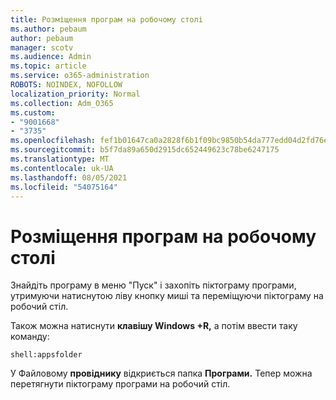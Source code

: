 ```yaml
---
title: Розміщення програм на робочому столі
ms.author: pebaum
author: pebaum
manager: scotv
ms.audience: Admin
ms.topic: article
ms.service: o365-administration
ROBOTS: NOINDEX, NOFOLLOW
localization_priority: Normal
ms.collection: Adm_O365
ms.custom:
- "9001668"
- "3735"
ms.openlocfilehash: fef1b01647ca0a2828f6b1f09bc9850b54da777edd04d2fd76e6c79579fbefcc
ms.sourcegitcommit: b5f7da89a650d2915dc652449623c78be6247175
ms.translationtype: MT
ms.contentlocale: uk-UA
ms.lasthandoff: 08/05/2021
ms.locfileid: "54075164"
---
```

# <a name="put-apps-on-the-desktop"></a>Розміщення програм на робочому столі

Знайдіть програму в  меню "Пуск" і захопіть піктограму програми, утримуючи натиснутою ліву кнопку миші та переміщуючи піктограму на робочий стіл.

Також можна натиснути **клавішу Windows +R,** а потім ввести таку команду:

`shell:appsfolder`

У Файловому **провіднику** відкриється папка **Програми.** Тепер можна перетягнути піктограму програми на робочий стіл.
